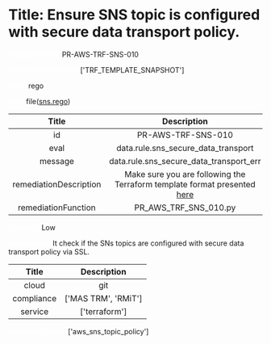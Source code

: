 



# Title: Ensure SNS topic is configured with secure data transport policy.


***<font color="white">Master Test Id:</font>*** PR-AWS-TRF-SNS-010

***<font color="white">Master Snapshot Id:</font>*** ['TRF_TEMPLATE_SNAPSHOT']

***<font color="white">type:</font>*** rego

***<font color="white">rule:</font>*** file([sns.rego])  
  
  
  
  

|Title|Description|
| :---: | :---: |
|id|PR-AWS-TRF-SNS-010|
|eval|data.rule.sns_secure_data_transport|
|message|data.rule.sns_secure_data_transport_err|
|remediationDescription|Make sure you are following the Terraform template format presented <a href='https://registry.terraform.io/providers/hashicorp/aws/latest/docs/resources/sns_topic_policy' target='_blank'>here</a>|
|remediationFunction|PR_AWS_TRF_SNS_010.py|


***<font color="white">Severity:</font>*** Low

***<font color="white">Description:</font>*** It check if the SNs topics are configured with secure data transport policy via SSL.  
  
  

|Title|Description|
| :---: | :---: |
|cloud|git|
|compliance|['MAS TRM', 'RMiT']|
|service|['terraform']|


***<font color="white">Resource Types:</font>*** ['aws_sns_topic_policy']


[sns.rego]: https://github.com/prancer-io/prancer-compliance-test/tree/master/aws/terraform/sns.rego
